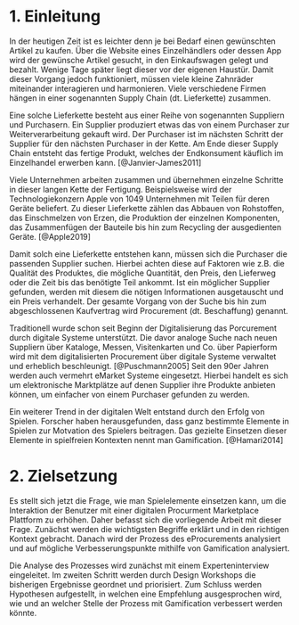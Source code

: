 # 1. Einleitung

In der heutigen Zeit ist es leichter denn je bei Bedarf einen gewünschten Artikel zu kaufen. Über die Website eines Einzelhändlers oder dessen App wird der gewünsche Artikel gesucht, in den Einkaufswagen gelegt und bezahlt. Wenige Tage später liegt dieser vor der eigenen Haustür. Damit dieser Vorgang jedoch funktioniert, müssen viele kleine Zahnräder miteinander interagieren und harmonieren. Viele verschiedene Firmen hängen in einer sogenannten Supply Chain (dt. Lieferkette) zusammen.

Eine solche Lieferkette besteht aus einer Reihe von sogenannten Suppliern und Purchasern. Ein Supplier produziert etwas das von einem Purchaser zur Weiterverarbeitung gekauft wird. Der Purchaser ist im nächsten Schritt der Supplier für den nächsten Purchaser in der Kette. Am Ende dieser Supply Chain entsteht das fertige Produkt, welches der Endkonsument käuflich im Einzelhandel erwerben kann. [@Janvier-James2011]

Viele Unternehmen arbeiten zusammen und übernehmen einzelne Schritte in dieser langen Kette der Fertigung. Beispielsweise wird der Technologiekonzern Apple von 1049 Unternehmen mit Teilen für deren Geräte beliefert. Zu dieser Lieferkette zählen das Abbauen von Rohstoffen, das Einschmelzen von Erzen, die Produktion der einzelnen Komponenten, das Zusammenfügen der Bauteile bis hin zum Recycling der ausgedienten Geräte. [@Apple2019]

Damit solch eine Lieferkette entstehen kann, müssen sich die Purchaser die passenden Supplier suchen. Hierbei achten diese auf Faktoren wie z.B. die Qualität des Produktes, die mögliche Quantität, den Preis, den Lieferweg oder die Zeit bis das benötigte Teil ankommt. Ist ein möglicher Supplier gefunden, werden mit diesem die nötigen Informationen ausgetauscht und ein Preis verhandelt. Der gesamte Vorgang von der Suche bis hin zum abgeschlossenen Kaufvertrag wird Procurement (dt. Beschaffung) genannt.

Traditionell wurde schon seit Beginn der Digitalisierung das Porcurement durch digitale Systeme unterstützt. Die davor analoge Suche nach neuen Suppliern über Kataloge, Messen, Visitenkarten und Co. über Papierform wird mit dem digitalisierten Procurement über digitale Systeme verwaltet und erheblich beschleunigt. [@Puschmann2005] Seit den 90er Jahren werden auch vermehrt eMarket Systeme eingesetzt. Hierbei handelt es sich um elektronische Marktplätze auf denen Supplier ihre Produkte anbieten können, um einfacher von einem Purchaser gefunden zu werden.

Ein weiterer Trend in der digitalen Welt entstand durch den Erfolg von Spielen. Forscher haben herausgefunden, dass ganz bestimmte Elemente in Spielen zur Motvation des Spielers beitragen. Das gezielte Einsetzen dieser Elemente in spielfreien Kontexten nennt man Gamification. [@Hamari2014]

# 2. Zielsetzung

Es stellt sich jetzt die Frage, wie man Spielelemente einsetzen kann, um die Interaktion der Benutzer mit einer digitalen Procurment Marketplace Plattform zu erhöhen. Daher befasst sich die vorliegende Arbeit mit dieser Frage. Zunächst werden die wichtigsten Begriffe erklärt und in den richtigen Kontext gebracht. Danach wird der Prozess des eProcurements analysiert und auf mögliche Verbesserungspunkte mithilfe von Gamification analysiert.

Die Analyse des Prozesses wird zunächst mit einem Experteninterview eingeleitet. Im zweiten Schritt werden durch Design Workshops die bisherigen Ergebnisse geordnet und priorisiert. Zum Schluss werden Hypothesen aufgestellt, in welchen eine Empfehlung ausgesprochen wird, wie und an welcher Stelle der Prozess mit Gamification verbessert werden könnte.

